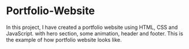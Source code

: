 # Portfolio-Website
In this project, I have created a portfolio website using HTML, CSS and JavaScript. with hero section, some animation, header and footer.
This is the example of how portfolio website looks like.
